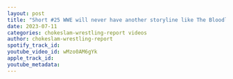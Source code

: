 ```yaml
---
layout: post
title: "Short #25 WWE will never have another storyline like The Bloodlines #romanreigns #thebloodline"
date: 2023-07-11
categories: chokeslam-wrestling-report videos
author: chokeslam-wrestling-report
spotify_track_id: 
youtube_video_id: wMzo0AM6gYk
apple_track_id: 
youtube_metadata: 
---
```

